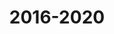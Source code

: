 ---
title: 2016-2020
image: /images/about/timeline-image-2.png
headless: true
milestones:
  - There are more than 2,500 OCW courses and resources on the website, and over 6,000 videos on OCW’s YouTube channel, with 500 million visits and 5 billion minutes of learning.
  - With over 2.5 million subscribers, OCW is the largest .edu channel on YouTube.
  - The 200th Instructor Insights video is published through the OCW Educator program.
  - Interactive, searchable transcripts are added to videos.
  - New MIT Open Learning Library launches in 2019, offering new, self-paced learning options complementing OCW and MITx.
  - Chalk Radio podcast launches in February 2020.
  - The world turns to OCW during the COVID-19 pandemic, with traffic to the OCW website nearly doubling in April 2020.
---